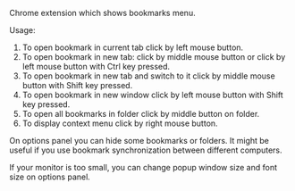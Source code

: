 Chrome extension which shows bookmarks menu.

Usage:
1. To open bookmark in current tab click by left mouse button.
2. To open bookmark in new tab: click by middle mouse button or click by left mouse button with Ctrl key pressed.
3. To open bookmark in new tab and switch to it click by middle mouse button with Shift key pressed.
4. To open bookmark in new window click by left mouse button with Shift key pressed.
5. To open all bookmarks in folder click by middle button on folder.
6. To display context menu click by right mouse button.

On options panel you can hide some bookmarks or folders. It might be useful if you use bookmark synchronization between different computers.

If your monitor is too small, you can change popup window size and font size on options panel.
